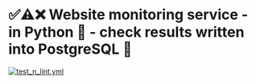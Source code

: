 # ✅⚠️❌ Website monitoring service - in Python 🐍 - check results written into PostgreSQL 🐘

[![test_n_lint.yml](https://github.com/juanmirocks/fastchecks/actions/workflows/test_n_lint.yml/badge.svg)](https://github.com/juanmirocks/fastchecks/actions/workflows/test_n_lint.yml)
